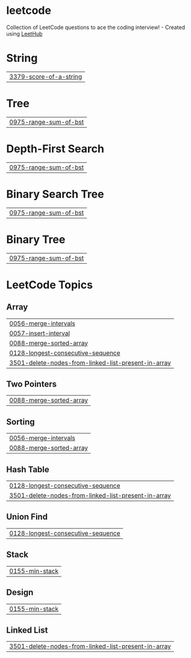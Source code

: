 # leetcode
Collection of LeetCode questions to ace the coding interview! - Created using [LeetHub](https://github.com/QasimWani/LeetHub)


# String
|  |
| ------- |
| [3379-score-of-a-string](https://github.com/Fung1117/leetcode/tree/master/3379-score-of-a-string) |
# Tree
|  |
| ------- |
| [0975-range-sum-of-bst](https://github.com/Fung1117/leetcode/tree/master/0975-range-sum-of-bst) |
# Depth-First Search
|  |
| ------- |
| [0975-range-sum-of-bst](https://github.com/Fung1117/leetcode/tree/master/0975-range-sum-of-bst) |
# Binary Search Tree
|  |
| ------- |
| [0975-range-sum-of-bst](https://github.com/Fung1117/leetcode/tree/master/0975-range-sum-of-bst) |
# Binary Tree
|  |
| ------- |
| [0975-range-sum-of-bst](https://github.com/Fung1117/leetcode/tree/master/0975-range-sum-of-bst) |
<!---LeetCode Topics Start-->
# LeetCode Topics
## Array
|  |
| ------- |
| [0056-merge-intervals](https://github.com/Fung1117/leetcode/tree/master/0056-merge-intervals) |
| [0057-insert-interval](https://github.com/Fung1117/leetcode/tree/master/0057-insert-interval) |
| [0088-merge-sorted-array](https://github.com/Fung1117/leetcode/tree/master/0088-merge-sorted-array) |
| [0128-longest-consecutive-sequence](https://github.com/Fung1117/leetcode/tree/master/0128-longest-consecutive-sequence) |
| [3501-delete-nodes-from-linked-list-present-in-array](https://github.com/Fung1117/leetcode/tree/master/3501-delete-nodes-from-linked-list-present-in-array) |
## Two Pointers
|  |
| ------- |
| [0088-merge-sorted-array](https://github.com/Fung1117/leetcode/tree/master/0088-merge-sorted-array) |
## Sorting
|  |
| ------- |
| [0056-merge-intervals](https://github.com/Fung1117/leetcode/tree/master/0056-merge-intervals) |
| [0088-merge-sorted-array](https://github.com/Fung1117/leetcode/tree/master/0088-merge-sorted-array) |
## Hash Table
|  |
| ------- |
| [0128-longest-consecutive-sequence](https://github.com/Fung1117/leetcode/tree/master/0128-longest-consecutive-sequence) |
| [3501-delete-nodes-from-linked-list-present-in-array](https://github.com/Fung1117/leetcode/tree/master/3501-delete-nodes-from-linked-list-present-in-array) |
## Union Find
|  |
| ------- |
| [0128-longest-consecutive-sequence](https://github.com/Fung1117/leetcode/tree/master/0128-longest-consecutive-sequence) |
## Stack
|  |
| ------- |
| [0155-min-stack](https://github.com/Fung1117/leetcode/tree/master/0155-min-stack) |
## Design
|  |
| ------- |
| [0155-min-stack](https://github.com/Fung1117/leetcode/tree/master/0155-min-stack) |
## Linked List
|  |
| ------- |
| [3501-delete-nodes-from-linked-list-present-in-array](https://github.com/Fung1117/leetcode/tree/master/3501-delete-nodes-from-linked-list-present-in-array) |
<!---LeetCode Topics End-->